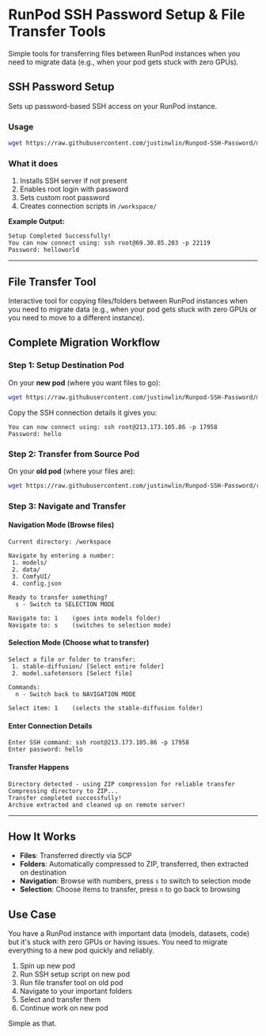 # RunPod SSH Password Setup & File Transfer Tools

Simple tools for transferring files between RunPod instances when you need to migrate data (e.g., when your pod gets stuck with zero GPUs).

## SSH Password Setup

Sets up password-based SSH access on your RunPod instance.

### Usage
```bash
wget https://raw.githubusercontent.com/justinwlin/Runpod-SSH-Password/main/passwordrunpod.sh && chmod +x passwordrunpod.sh && ./passwordrunpod.sh
```

### What it does
1. Installs SSH server if not present
2. Enables root login with password
3. Sets custom root password
4. Creates connection scripts in `/workspace/`

**Example Output:**
```
Setup Completed Successfully!
You can now connect using: ssh root@69.30.85.203 -p 22119
Password: helloworld
```

---

## File Transfer Tool

Interactive tool for copying files/folders between RunPod instances when you need to migrate data (e.g., when your pod gets stuck with zero GPUs or you need to move to a different instance).

## Complete Migration Workflow

### Step 1: Setup Destination Pod
On your **new pod** (where you want files to go):
```bash
wget https://raw.githubusercontent.com/justinwlin/Runpod-SSH-Password/main/passwordrunpod.sh && chmod +x passwordrunpod.sh && ./passwordrunpod.sh
```

Copy the SSH connection details it gives you:
```
You can now connect using: ssh root@213.173.105.86 -p 17958
Password: hello
```

### Step 2: Transfer from Source Pod
On your **old pod** (where your files are):
```bash
wget https://raw.githubusercontent.com/justinwlin/Runpod-SSH-Password/refs/heads/main/SCPMigration -O scp_migration.py && python3 scp_migration.py && rm scp_migration.py
```

### Step 3: Navigate and Transfer

#### Navigation Mode (Browse files)
```
Current directory: /workspace

Navigate by entering a number:
 1. models/
 2. data/
 3. ComfyUI/
 4. config.json

Ready to transfer something?
  s - Switch to SELECTION MODE

Navigate to: 1    (goes into models folder)
Navigate to: s    (switches to selection mode)
```

#### Selection Mode (Choose what to transfer)
```
Select a file or folder to transfer:
 1. stable-diffusion/ [Select entire folder]
 2. model.safetensors [Select file]

Commands:
  n - Switch back to NAVIGATION MODE

Select item: 1    (selects the stable-diffusion folder)
```

#### Enter Connection Details
```
Enter SSH command: ssh root@213.173.105.86 -p 17958
Enter password: hello
```

#### Transfer Happens
```
Directory detected - using ZIP compression for reliable transfer
Compressing directory to ZIP...
Transfer completed successfully!
Archive extracted and cleaned up on remote server!
```

---

## How It Works

- **Files**: Transferred directly via SCP
- **Folders**: Automatically compressed to ZIP, transferred, then extracted on destination
- **Navigation**: Browse with numbers, press `s` to switch to selection mode
- **Selection**: Choose items to transfer, press `n` to go back to browsing

## Use Case

You have a RunPod instance with important data (models, datasets, code) but it's stuck with zero GPUs or having issues. You need to migrate everything to a new pod quickly and reliably.

1. Spin up new pod
2. Run SSH setup script on new pod
3. Run file transfer tool on old pod
4. Navigate to your important folders
5. Select and transfer them
6. Continue work on new pod

Simple as that.
